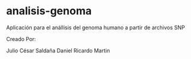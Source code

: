 # analisis-genoma

Aplicación para el anállisis del genoma humano a partir de archivos SNP 


Creado Por:

Julio César Saldaña 
Daniel Ricardo Martin
